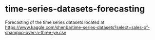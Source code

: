 # time-series-datasets-forecasting
Forecasting of the time series datasets located at https://www.kaggle.com/shenba/time-series-datasets?select=sales-of-shampoo-over-a-three-ye.csv

